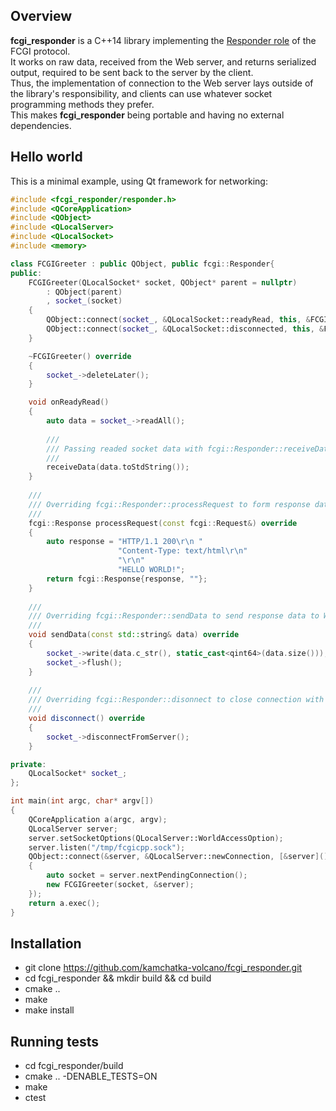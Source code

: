 ## Overview
**fcgi_responder** is a C++14 library implementing the [Responder role](https://fast-cgi.github.io/spec#62-responder) of the FCGI protocol.  
It works on raw data, received from the Web server, and returns serialized output, required to be sent back to the server by the client.  
Thus, the implementation of connection to the Web server lays outside of the library's responsibility, and clients can use whatever socket programming methods they prefer.  
This makes **fcgi_responder** being portable and having no external dependencies.  

## Hello world
This is a minimal example, using Qt framework for networking:
```C++
#include <fcgi_responder/responder.h>
#include <QCoreApplication>
#include <QObject>
#include <QLocalServer>
#include <QLocalSocket>
#include <memory>

class FCGIGreeter : public QObject, public fcgi::Responder{
public:
    FCGIGreeter(QLocalSocket* socket, QObject* parent = nullptr)
        : QObject(parent)
        , socket_(socket)
    {
        QObject::connect(socket_, &QLocalSocket::readyRead, this, &FCGIGreeter::onReadyRead);
        QObject::connect(socket_, &QLocalSocket::disconnected, this, &FCGIGreeter::deleteLater);
    }

    ~FCGIGreeter() override
    {
        socket_->deleteLater();
    }

    void onReadyRead()
    {
        auto data = socket_->readAll();
        
        ///
        /// Passing readed socket data with fcgi::Responder::receiveData method
        /// 
        receiveData(data.toStdString());
    }
    
    ///
    /// Overriding fcgi::Responder::processRequest to form response data 
    /// 
    fcgi::Response processRequest(const fcgi::Request&) override
    {
        auto response = "HTTP/1.1 200\r\n "
                        "Content-Type: text/html\r\n"
                        "\r\n"
                        "HELLO WORLD!";
        return fcgi::Response{response, ""};
    }
    
    ///
    /// Overriding fcgi::Responder::sendData to send response data to Web server
    /// 
    void sendData(const std::string& data) override
    {
        socket_->write(data.c_str(), static_cast<qint64>(data.size()));
        socket_->flush();
    }
    
    ///
    /// Overriding fcgi::Responder::disonnect to close connection with Web server
    /// 
    void disconnect() override
    {
        socket_->disconnectFromServer();
    }

private:
    QLocalSocket* socket_;
};

int main(int argc, char* argv[])
{
    QCoreApplication a(argc, argv);
    QLocalServer server;
    server.setSocketOptions(QLocalServer::WorldAccessOption);
    server.listen("/tmp/fcgicpp.sock");
    QObject::connect(&server, &QLocalServer::newConnection, [&server]()
    {
        auto socket = server.nextPendingConnection();
        new FCGIGreeter(socket, &server);
    });
    return a.exec();
}
```

## Installation
* git clone https://github.com/kamchatka-volcano/fcgi_responder.git
* cd fcgi_responder && mkdir build && cd build
* cmake ..
* make
* make install

## Running tests
* cd fcgi_responder/build
* cmake .. -DENABLE_TESTS=ON
* make
* ctest



